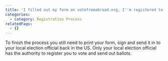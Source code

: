 ```yaml
---
title: 'I filled out my form on votefromabroad.org, I''m registered to vote now, right?'
categories:
  - category: Registration Process
relatedFaqs:
  - {}
---
```

To finish the process you still need to print your form, sign and send it in to your local election official back in the US. Only your local election official has the authority to register you to vote and send out ballots.

